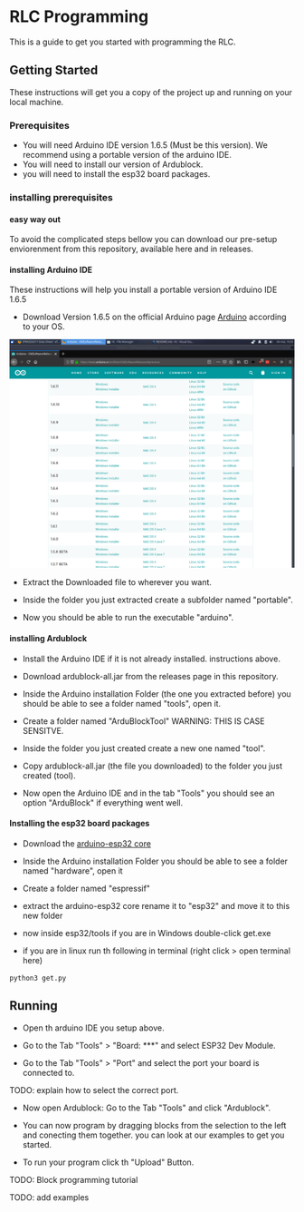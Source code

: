 # RLC Programming

This is a guide to get you started with programming the RLC.

## Getting Started

These instructions will get you a copy of the project up and running on your local machine.

### Prerequisites

- You will need Arduino IDE version 1.6.5 (Must be this version). We recommend using a portable version of the arduino IDE.
- You will need to install our version of Ardublock.
- you will need to install the esp32 board packages.

### installing prerequisites

#### easy way out

To avoid the complicated steps bellow you can download our pre-setup enviorenment from this repository, available here and in releases.

#### installing Arduino IDE

These instructions will help you install a portable version of Arduino IDE 1.6.5

- Download Version 1.6.5 on the official Arduino page <a href="https://www.arduino.cc/en/Main/OldSoftwareReleases#previous">Arduino</a> according to your OS.

![Alt text](https://github.com/gimbas/rlc/blob/master/documentation/assets/Download%20Version%201.6.5.png?raw=true "Version 1.6.5")

- Extract the Downloaded file to wherever you want.

- Inside the folder you just extracted create a subfolder named "portable".

- Now you should be able to run the executable "arduino".

#### installing Ardublock

- Install the Arduino IDE if it is not already installed. instructions above.

- Download ardublock-all.jar from the releases page in this repository.

- Inside the Arduino installation Folder (the one you extracted before) you should be able to see a folder named "tools", open it.

- Create a folder named "ArduBlockTool" WARNING: THIS IS CASE SENSITVE.

- Inside the folder you just created create a new one named "tool".

- Copy ardublock-all.jar (the file you downloaded) to the folder you just created (tool).

- Now open the Arduino IDE and in the tab "Tools" you should see an option "ArduBlock" if everything went well.

#### Installing the esp32 board packages

- Download the <a href="https://github.com/espressif/arduino-esp32">arduino-esp32 core</a>

- Inside the Arduino installation Folder you should be able to see a folder named "hardware", open it

- Create a folder named "espressif"

- extract the arduino-esp32 core rename it to "esp32" and move it to this new folder

- now inside esp32/tools if you are in Windows double-click get.exe

- if you are in linux run th following in terminal (right click > open terminal here)
```
python3 get.py
```

## Running

- Open th arduino IDE you setup above.

- Go to the Tab "Tools" > "Board: ***" and select ESP32 Dev Module.

- Go to the Tab "Tools" > "Port" and select the port your board is connected to.

TODO: explain how to select the correct port.

- Now open Ardublock: Go to the Tab "Tools" and click "Ardublock".

- You can now program by dragging blocks from the selection to the left and conecting them together. you can look at our examples to get you started.

- To run your program click th "Upload" Button.

TODO: Block programming tutorial

TODO: add examples
